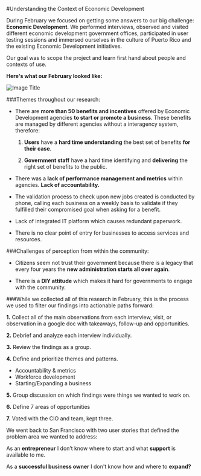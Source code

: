 #Understanding the Context of Economic Development


During February we focused on getting some answers to our big challenge: **Economic Development**. We performed interviews, observed and visited different economic development government offices, participated in user testing sessions and immersed ourselves in the culture of Puerto Rico and the existing Economic Development initiatives.

Our goal was to scope the project and learn first hand about people and contexts of use.

**Here's what our February looked like:**

![Image Title](http://cl.ly/image/3N371N3N0G2O/Slides_Infographic.png)

###Themes throughout our research:

* There are **more than 50 benefits and incentives** offered by Economic Development agencies **to start or promote a business**. These benefits are managed by different agencies without a interagency system, therefore:

    1. **Users** have a **hard time understanding** the best set of benefits **for their case**.

    2. **Government staff** have a hard time identifying and **delivering** the right set of benefits to the public.


* There was a **lack of performance management and metrics** within agencies. **Lack of accountability.**


* The validation process to check upon new jobs created is conducted by phone, calling each business on a weekly basis to validate if they fulfilled their compromised goal when asking for a benefit.


* Lack of integrated IT platform which causes redundant paperwork.


* There is no clear point of entry for businesses to access services and resources.


###Challenges of perception from within the community:

* Citizens seem not trust their government because there is a legacy that every four years the **new administration starts all over again**.


* There is a **DIY attitude** which makes it hard for governments to engage with the community.


###While we collected all of this research in February, this is the process we used to filter our findings into actionable paths forward:


**1.** Collect all of the main observations from each interview, visit, or observation in a google doc with takeaways, follow-up and opportunities.

**2.** Debrief and analyze each interview individually.

**3.** Review the findings as a group.

**4.** Define and prioritize themes and patterns.
* Accountability & metrics
* Workforce development
* Starting/Expanding a business


**5.** Group discussion on which findings were things we wanted to work on.

**6.** Define 7 areas of opportunities

**7.** Voted with the CIO and team, kept three.

We went back to San Francisco with two user stories that defined the problem area we wanted to address:

As an **entrepreneur** I don’t know where to start and what **support** is available to me.

As a **successful business owner** I don't know how and where to **expand?**







